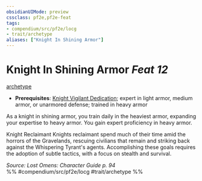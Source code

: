 ```yaml
---
obsidianUIMode: preview
cssclass: pf2e,pf2e-feat
tags:
- compendium/src/pf2e/locg
- trait/archetype
aliases: ["Knight In Shining Armor"]
---
```

# Knight In Shining Armor  *Feat 12*  
[archetype](archetype.md "Archetype Feat Trait")  

- **Prerequisites**: [Knight Vigilant Dedication](knight-vigilant-dedication-locg.md); expert in light armor, medium armor, or unarmored defense; trained in heavy armor

As a knight in shining armor, you train daily in the heaviest armor, expanding your expertise to heavy armor. You gain expert proficiency in heavy armor.

Knight Reclaimant Knights reclaimant spend much of their time amid the horrors of the Gravelands, rescuing civilians that remain and striking back against the Whispering Tyrant's agents. Accomplishing these goals requires the adoption of subtle tactics, with a focus on stealth and survival.

*Source: Lost Omens: Character Guide p. 94*  
%% #compendium/src/pf2e/locg #trait/archetype %%